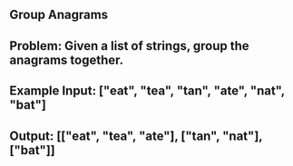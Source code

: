 ## Group Anagrams
## Problem: Given a list of strings, group the anagrams together.
## Example Input: ["eat", "tea", "tan", "ate", "nat", "bat"]
## Output: [["eat", "tea", "ate"], ["tan", "nat"], ["bat"]]
